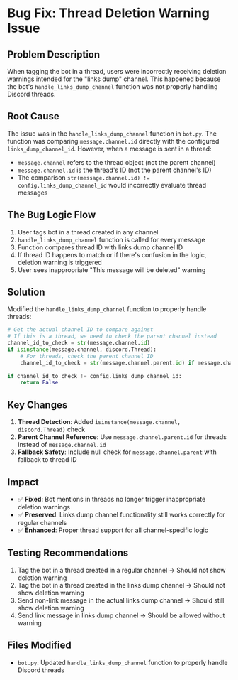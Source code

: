 # Bug Fix: Thread Deletion Warning Issue

## Problem Description

When tagging the bot in a thread, users were incorrectly receiving deletion warnings intended for the "links dump" channel. This happened because the bot's `handle_links_dump_channel` function was not properly handling Discord threads.

## Root Cause

The issue was in the `handle_links_dump_channel` function in `bot.py`. The function was comparing `message.channel.id` directly with the configured `links_dump_channel_id`. However, when a message is sent in a thread:

- `message.channel` refers to the thread object (not the parent channel)
- `message.channel.id` is the thread's ID (not the parent channel's ID)
- The comparison `str(message.channel.id) != config.links_dump_channel_id` would incorrectly evaluate thread messages

## The Bug Logic Flow

1. User tags bot in a thread created in any channel
2. `handle_links_dump_channel` function is called for every message
3. Function compares thread ID with links dump channel ID
4. If thread ID happens to match or if there's confusion in the logic, deletion warning is triggered
5. User sees inappropriate "This message will be deleted" warning

## Solution

Modified the `handle_links_dump_channel` function to properly handle threads:

```python
# Get the actual channel ID to compare against
# If this is a thread, we need to check the parent channel instead
channel_id_to_check = str(message.channel.id)
if isinstance(message.channel, discord.Thread):
    # For threads, check the parent channel ID
    channel_id_to_check = str(message.channel.parent.id) if message.channel.parent else str(message.channel.id)
    
if channel_id_to_check != config.links_dump_channel_id:
    return False
```

## Key Changes

1. **Thread Detection**: Added `isinstance(message.channel, discord.Thread)` check
2. **Parent Channel Reference**: Use `message.channel.parent.id` for threads instead of `message.channel.id`
3. **Fallback Safety**: Include null check for `message.channel.parent` with fallback to thread ID

## Impact

- ✅ **Fixed**: Bot mentions in threads no longer trigger inappropriate deletion warnings
- ✅ **Preserved**: Links dump channel functionality still works correctly for regular channels
- ✅ **Enhanced**: Proper thread support for all channel-specific logic

## Testing Recommendations

1. Tag the bot in a thread created in a regular channel → Should not show deletion warning
2. Tag the bot in a thread created in the links dump channel → Should not show deletion warning
3. Send non-link message in the actual links dump channel → Should still show deletion warning
4. Send link message in links dump channel → Should be allowed without warning

## Files Modified

- `bot.py`: Updated `handle_links_dump_channel` function to properly handle Discord threads